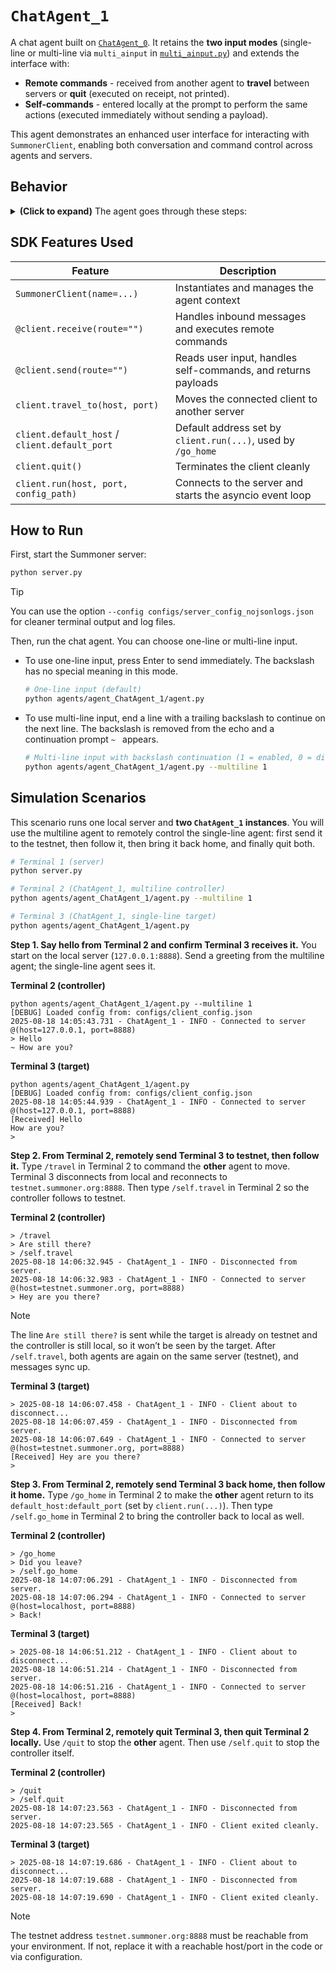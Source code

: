 # `ChatAgent_1`

A chat agent built on [`ChatAgent_0`](../agent_ChatAgent_0). It retains the **two input modes** (single-line or multi-line via `multi_ainput` in [`multi_ainput.py`](./multi_ainput.py)) and extends the interface with:

* **Remote commands** - received from another agent to **travel** between servers or **quit** (executed on receipt, not printed).
* **Self-commands** - entered locally at the prompt to perform the same actions (executed immediately without sending a payload).

This agent demonstrates an enhanced user interface for interacting with `SummonerClient`, enabling both conversation and command control across agents and servers.


## Behavior

<details>
<summary><b>(Click to expand)</b> The agent goes through these steps:</summary>
<br>

1. On startup, the agent parses the CLI argument `--multiline 0|1` to select the input mode.

   * Default is one-line input using `ainput("> ")`.

2. When a message arrives (`@client.receive(route="")`), the handler:

   * extracts `content` when the inbound payload is a dict holding a `"content"` field, otherwise uses the raw message,
   * checks for **remote commands** sent by a peer:

     * `/travel` → `client.travel_to(host="testnet.summoner.org", port=8888)`
     * `/go_home` → `client.travel_to(host=client.default_host, port=client.default_port)`
     * `/quit` → `client.quit()`
       *(commands are executed and not printed)*
   * if not a command, prints `[From server]` when the text starts with `"Warning:"`, or `[Received]` otherwise,
   * redraws a primary prompt indicator `> ` on the next line.

3. When sending (`@client.send(route="")`), the agent:

   * uses `multi_ainput("> ", "~ ", "\\")` if `--multiline 1` to accept multi-line input,

     * a trailing backslash `\` continues on the next line, the backslash is removed after Enter,
     * the rewrite accounts for wrapped lines and wide Unicode **via `wcwidth`**,
     * one string is returned with real newline characters between lines,
   * or, if `--multiline 0`, reads a single line with `ainput("> ")`,
   * before sending, checks for **local/self commands** typed at the prompt:

     * `/self.travel` → travel to the testnet and **do not send a payload**
     * `/self.go_home` → return to `client.default_host:client.default_port` and **do not send a payload**
     * `/self.quit` → terminate this client and **do not send a payload**
   * if no self-command is detected, sends the typed content to the server as-is (this includes sending `/travel` to control a remote agent).

4. To run continuously, the client calls `client.run(...)` and drives the async receive and send coroutines until interrupted.

</details>

## SDK Features Used

| Feature                                       | Description                                                   |
| --------------------------------------------- | ------------------------------------------------------------- |
| `SummonerClient(name=...)`                    | Instantiates and manages the agent context                    |
| `@client.receive(route="")`                   | Handles inbound messages and executes remote commands         |
| `@client.send(route="")`                      | Reads user input, handles self-commands, and returns payloads |
| `client.travel_to(host, port)`                | Moves the connected client to another server                  |
| `client.default_host` / `client.default_port` | Default address set by `client.run(...)`, used by `/go_home`  |
| `client.quit()`                               | Terminates the client cleanly                                 |
| `client.run(host, port, config_path)`         | Connects to the server and starts the asyncio event loop      |

## How to Run

First, start the Summoner server:

```bash
python server.py
```

> [!TIP]
> You can use the option `--config configs/server_config_nojsonlogs.json` for cleaner terminal output and log files.

Then, run the chat agent. You can choose one-line or multi-line input.

* To use one-line input, press Enter to send immediately. The backslash has no special meaning in this mode.

  ```bash
  # One-line input (default)
  python agents/agent_ChatAgent_1/agent.py
  ```

* To use multi-line input, end a line with a trailing backslash to continue on the next line. The backslash is removed from the echo and a continuation prompt `~ ` appears.

  ```bash
  # Multi-line input with backslash continuation (1 = enabled, 0 = disabled)
  python agents/agent_ChatAgent_1/agent.py --multiline 1
  ```


## Simulation Scenarios

This scenario runs one local server and **two `ChatAgent_1` instances**. You will use the multiline agent to remotely control the single-line agent: first send it to the testnet, then follow it, then bring it back home, and finally quit both.

```bash
# Terminal 1 (server)
python server.py

# Terminal 2 (ChatAgent_1, multiline controller)
python agents/agent_ChatAgent_1/agent.py --multiline 1

# Terminal 3 (ChatAgent_1, single-line target)
python agents/agent_ChatAgent_1/agent.py
```

**Step 1. Say hello from Terminal 2 and confirm Terminal 3 receives it.**
You start on the local server (`127.0.0.1:8888`). Send a greeting from the multiline agent; the single-line agent sees it.

**Terminal 2 (controller)**

```
python agents/agent_ChatAgent_1/agent.py --multiline 1
[DEBUG] Loaded config from: configs/client_config.json
2025-08-18 14:05:43.731 - ChatAgent_1 - INFO - Connected to server @(host=127.0.0.1, port=8888)
> Hello
~ How are you?
```

**Terminal 3 (target)**

```
python agents/agent_ChatAgent_1/agent.py
[DEBUG] Loaded config from: configs/client_config.json
2025-08-18 14:05:44.939 - ChatAgent_1 - INFO - Connected to server @(host=127.0.0.1, port=8888)
[Received] Hello
How are you?
>
```

**Step 2. From Terminal 2, remotely send Terminal 3 to testnet, then follow it.**
Type `/travel` in Terminal 2 to command the **other** agent to move. Terminal 3 disconnects from local and reconnects to `testnet.summoner.org:8888`.
Then type `/self.travel` in Terminal 2 so the controller follows to testnet.

**Terminal 2 (controller)**

```
> /travel
> Are still there?
> /self.travel
2025-08-18 14:06:32.945 - ChatAgent_1 - INFO - Disconnected from server.
2025-08-18 14:06:32.983 - ChatAgent_1 - INFO - Connected to server @(host=testnet.summoner.org, port=8888)
> Hey are you there?
```

> [!NOTE]
> The line `Are still there?` is sent while the target is already on testnet and the controller is still local, so it won’t be seen by the target. After `/self.travel`, both agents are again on the same server (testnet), and messages sync up.

**Terminal 3 (target)**

```
> 2025-08-18 14:06:07.458 - ChatAgent_1 - INFO - Client about to disconnect...
2025-08-18 14:06:07.459 - ChatAgent_1 - INFO - Disconnected from server.
2025-08-18 14:06:07.649 - ChatAgent_1 - INFO - Connected to server @(host=testnet.summoner.org, port=8888)
[Received] Hey are you there?
>
```

**Step 3. From Terminal 2, remotely send Terminal 3 back home, then follow it home.**
Type `/go_home` in Terminal 2 to make the **other** agent return to its `default_host:default_port` (set by `client.run(...)`).
Then type `/self.go_home` in Terminal 2 to bring the controller back to local as well.

**Terminal 2 (controller)**

```
> /go_home
> Did you leave?
> /self.go_home
2025-08-18 14:07:06.291 - ChatAgent_1 - INFO - Disconnected from server.
2025-08-18 14:07:06.294 - ChatAgent_1 - INFO - Connected to server @(host=localhost, port=8888)
> Back!
```

**Terminal 3 (target)**

```
> 2025-08-18 14:06:51.212 - ChatAgent_1 - INFO - Client about to disconnect...
2025-08-18 14:06:51.214 - ChatAgent_1 - INFO - Disconnected from server.
2025-08-18 14:06:51.216 - ChatAgent_1 - INFO - Connected to server @(host=localhost, port=8888)
[Received] Back!
>
```

**Step 4. From Terminal 2, remotely quit Terminal 3, then quit Terminal 2 locally.**
Use `/quit` to stop the **other** agent. Then use `/self.quit` to stop the controller itself.

**Terminal 2 (controller)**

```
> /quit
> /self.quit
2025-08-18 14:07:23.563 - ChatAgent_1 - INFO - Disconnected from server.
2025-08-18 14:07:23.565 - ChatAgent_1 - INFO - Client exited cleanly.
```

**Terminal 3 (target)**

```
> 2025-08-18 14:07:19.686 - ChatAgent_1 - INFO - Client about to disconnect...
2025-08-18 14:07:19.688 - ChatAgent_1 - INFO - Disconnected from server.
2025-08-18 14:07:19.690 - ChatAgent_1 - INFO - Client exited cleanly.
```

> [!NOTE]
> The testnet address `testnet.summoner.org:8888` must be reachable from your environment. If not, replace it with a reachable host/port in the code or via configuration.
